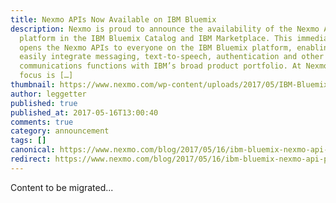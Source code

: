 ```yaml
---
title: Nexmo APIs Now Available on IBM Bluemix
description: Nexmo is proud to announce the availability of the Nexmo API
  platform in the IBM Bluemix Catalog and IBM Marketplace. This immediately
  opens the Nexmo APIs to everyone on the IBM Bluemix platform, enabling them to
  easily integrate messaging, text-to-speech, authentication and other
  communications functions with IBM’s broad product portfolio. At Nexmo, our
  focus is […]
thumbnail: https://www.nexmo.com/wp-content/uploads/2017/05/IBM-Bluemix-Integrates-Nexmo-API-Platform-IBM-Bluemix.jpg
author: leggetter
published: true
published_at: 2017-05-16T13:00:40
comments: true
category: announcement
tags: []
canonical: https://www.nexmo.com/blog/2017/05/16/ibm-bluemix-nexmo-api-platform-available
redirect: https://www.nexmo.com/blog/2017/05/16/ibm-bluemix-nexmo-api-platform-available
---
```

Content to be migrated...

